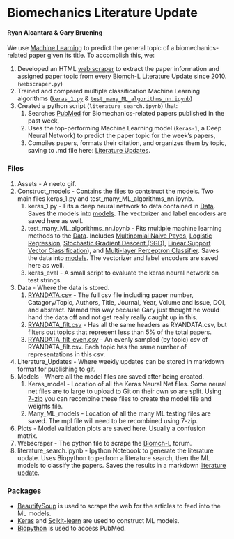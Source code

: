 # Biomechanics Literature Update
#### Ryan Alcantara & Gary Bruening
We use [Machine Learning](Assets/ML.gif) to predict the general topic of a biomechanics-related paper given its title. To accomplish this, we:

1. Developed an HTML [web scraper](Webscraper) to extract the paper information and assigned paper topic from every [Biomch-L](https://biomch-l.isbweb.org/forums/7-Literature-Update) Literature Update since 2010. (`webscraper.py`)
2. Trained and compared multiple classification Machine Learning algorithms ([`keras_1.py`](Construct_Models) & [`test_many_ML_algorithms_nn.ipynb`](Construct_Models))
3. Created a python script (`literature_search.ipynb`) that: 
    1. Searches [PubMed](https://www.ncbi.nlm.nih.gov/pubmed/) for Biomechanics-related papers published in the past week,
    2. Uses the top-performing Machine Learning model (`keras-1`, a Deep Neural Network) to predict the paper topic for the week’s papers,
    3. Compiles papers, formats their citation, and organizes them by topic, saving to .md file here: [Literature Updates](/Literature_Updates).

### Files
1. Assets - A neeto gif.
2. Construct_models - Contains the files to contstruct the models. Two main files keras_1.py and test_many_ML_algorithms_nn.ipynb. 
	1. keras_1.py - Fits a deep neural network to data contained in [Data](Data). Saves the models into [models](Models/Keras_model). The vectorizer and label encoders are saved here as well.
	2. test_many_ML_algorithms_nn.ipynb - Fits multiple machine learning methods to the [Data](Data). Includes [Multinomial Naive Payes](https://scikit-learn.org/stable/modules/generated/sklearn.naive_bayes.MultinomialNB.html), [Logistic Regression](https://scikit-learn.org/stable/modules/generated/sklearn.linear_model.LogisticRegression.html), [Stochastic Gradient Descent (SGD)](https://scikit-learn.org/stable/modules/generated/sklearn.linear_model.SGDClassifier.html), [Linear Support Vector Classification](https://scikit-learn.org/stable/modules/generated/sklearn.svm.LinearSVC.html)), and [Multi-layer Perceptron Classifier](https://scikit-learn.org/stable/modules/generated/sklearn.neural_network.MLPClassifier.html). Saves the data into [models](Models/Many_ML_models). The vectorizer and label encoders are saved here as well.
	3. keras_eval - A small script to evaluate the keras neural network on test strings.
3. Data - Where the data is stored.
	1. [RYANDATA.csv](Data/RYANDATA.csv) - The full csv file including paper number, Catagory/Topic, Authors, Title, Journal, Year, Volume and Issue, DOI, and abstract. Named this way because Gary just thought he would hand the data off and not get really really caught up in this.
	2. [RYANDATA_filt.csv](RYANDATA_filt.csv) - Has all the same headers as RYANDATA.csv, but filters out topics that represent less than 5% of the total papers.
	3. [RYANDATA_filt_even.csv](RYANDATA_filt_even.csv) - An evenly sampled (by topic) csv of RYANDATA_filt.csv. Each topic has the same number of representations in this csv.
4. Literature_Updates - Where weekly updates can be stored in markdown format for publishing to git.
5. Models - Where all the model files are saved after being created.
	1. Keras_model - Location of all the Keras Neural Net files. Some neural net files are to large to upload to Git on their own so are split. Using [7-zip](https://www.howtogeek.com/howto/36947/how-to-upload-really-large-files-to-skydrive-dropbox-or-email/) you can recombine these files to create the model file and weights file.
	2. Many_ML_models - Location of all the many ML testing files are saved. The mpl file will need to be recombined using 7-zip.
6. Plots - Model validation plots are saved here. Usually a confusion matrix.
7. Webscraper - The python file to scrape the [Biomch-L](https://biomch-l.isbweb.org/forums/7-Literature-Update) forum.
8. literature_search.ipynb - Ipython Notebook to generate the literature update. Uses Biopython to perfrom a literature search, then the ML models to classify the papers. Saves the results in a markdown [literature update](Literature_Updates).

### Packages
* [BeautifySoup](https://www.crummy.com/software/BeautifulSoup/bs4/doc/) is used to scrape the web for the articles to feed into the ML models.
* [Keras](https://keras.io/) and [Scikit-learn](https://scikit-learn.org/stable/) are used to construct ML models.
* [Biopython](https://biopython.org/wiki/Download) is used to access PubMed.